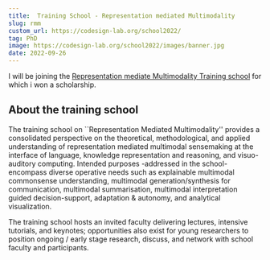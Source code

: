 ```yaml
---
title:  Training School - Representation mediated Multimodality
slug: rmm
custom_url: https://codesign-lab.org/school2022/
tag: PhD
image: https://codesign-lab.org/school2022/images/banner.jpg
date: 2022-09-26
---
```


 
I will be joining the  [Representation mediate Multimodality Training school](https://codesign-lab.org/school2022/images/banner.jpg) for which i won a scholarship. 

## About the training school

The training school on ``Representation Mediated Multimodality'' provides a consolidated perspective on the theoretical, methodological, and applied understanding of representation mediated multimodal sensemaking at the interface of language, knowledge representation and reasoning, and visuo-auditory computing. Intended purposes -addressed in the school- encompass diverse operative needs such as explainable multimodal commonsense understanding, multimodal generation/synthesis for communication, multimodal summarisation, multimodal interpretation guided decision-support, adaptation & autonomy, and analytical visualization.

The training school hosts an invited faculty delivering lectures, intensive tutorials, and keynotes; opportunities also exist for young researchers to position ongoing / early stage research, discuss, and network with school faculty and participants. 